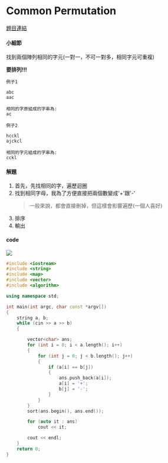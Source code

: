 # Common Permutation

[題目連結](https://onlinejudge.org/external/102/10252.pdf)


#### 小細節

找到兩個陣列相同的字元(一對一，不可一對多，相同字元可重複)  

**要排列!!!**

```
例子1

abc  
aac  

相同的字原組成的字串為:    
ac   
```

```
例子2

hcckl
ajckcl

相同的字元組成的字串為:
cckl
```
#### 解題
1. 首先，先找相同的字，遍歷迴圈
2. 找到相同字母，我為了方便直接把兩個數變成'+'跟'-'
   >一般來說，都會直接刪掉，但這樣會影響遍歷(一個人喜好)
3. 排序
4. 輸出

#### code 

![](https://cdn.donmai.us/sample/02/53/__kamisato_ayaka_and_sangonomiya_kokomi_genshin_impact_drawn_by_kvlen__sample-02535db4c1e43b84bac12ab2c970bac8.jpg)


```cpp
#include <iostream>
#include <string>
#include <map>
#include <vector>
#include <algorithm>

using namespace std;

int main(int argc, char const *argv[])
{
    string a, b;
    while (cin >> a >> b)
    {

        vector<char> ans;
        for (int i = 0; i < a.length(); i++)
        {
            for (int j = 0; j < b.length(); j++)
            {
                if (a[i] == b[j])
                {
                    ans.push_back(a[i]);
                    a[i] = '+';
                    b[j] = '-';
                }
            }
        }
        sort(ans.begin(), ans.end());

        for (auto it : ans)
            cout << it;

        cout << endl;
    }
    return 0;
}
```

